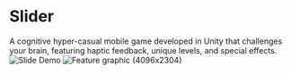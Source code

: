 # Slider
A cognitive hyper-casual mobile game developed in Unity that challenges your brain, featuring haptic feedback, unique levels, and special effects.
![Slide Demo](https://github.com/user-attachments/assets/8da35927-ac3d-4ed5-b216-79ba3e2dfce6)
![Feature graphic (4096x2304)](https://github.com/user-attachments/assets/c3153491-1a0d-48dd-8fbc-f376256cc142)
